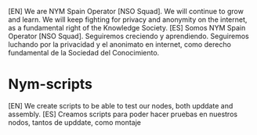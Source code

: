 [EN]
We are NYM Spain Operator [NSO Squad].
We will continue to grow and learn. We will keep fighting for privacy and anonymity on the internet, as a fundamental right of the Knowledge Society.
[ES]
Somos NYM Spain Operator [NSO Squad].
Seguiremos creciendo y aprendiendo. Seguiremos luchando por la privacidad y el anonimato en internet, como derecho fundamental de la Sociedad del Conocimiento.

# Nym-scripts
[EN]
We create scripts to be able to test our nodes, both upddate and assembly.
[ES]
Creamos scripts para poder hacer pruebas en nuestros nodos, tantos de upddate, como montaje

